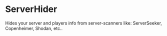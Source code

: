 # ServerHider 
 Hides your server and players info from server-scanners like: ServerSeeker, Copenheimer, Shodan, etc..
